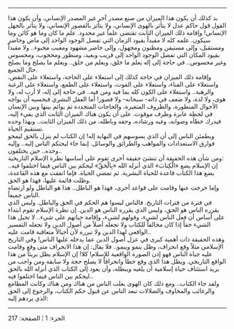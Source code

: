 ------------------------------------------------------------------------

بد كذلك أن يكون هذا الميزان من صنع مصدر آخر غير المصدر الإنساني، وأن
يكون هذا القول قول حاكم عدل لا يتأثر بالهوى الإنساني، ولا يتأثر بالقصور
الإنساني، ولا يتأثر بالجهل الإنساني! وإقامة ذلك الميزان الثابت تقتضي
علماً غير محدود. علم ما كان وما هو كائن وما سيكون. علمه كله لا مقيداً
بقيود الزمان التي تفصل الوجود الواحد إلى ماض وحاضر ومستقبل، وإلى مستيقن
ومظنون ومجهول، وإلى حاضر مشهود ومغيب مخبوء.. ولا مقيداً بقيود المكان التي
تفصل الوجود الواحد إلى قريب وبعيد، ومنظور ومحجوب، ومحسوس وغير محسوس.. في
حاجة إلى إله يعلم ما خلق، ويعلم من خلق.. ويعلم ما يصلح وما يصلح حال
الجميع.  
وإقامة ذلك الميزان في حاجة كذلك إلى استعلاء على الحاجة، واستعلاء على
النقص، واستعلاء على الفناء، واستعلاء على الفوت، واستعلاء على الطمع،
واستعلاء على الرغبة والرهبة.. واستعلاء على الكون كله بما فيه ومن فيه..
في حاجة إلى إله، لا أرب له، ولا هوى، ولا لذة، ولا ضعف في ذاته- سبحانه-
ولا قصور! أما العقل البشري فبحسبه أن يواجه الأحوال المتطورة، والظروف
المتغيرة، والحاجات المتجددة ثم يوائم بينها وبين الإنسان في لحظة عابرة
وظرف موقوت. على أن يكون هناك الميزان الثابت الذي يفيء إليه، فيدرك خطأه
وصوابه، وغيه ورشاده، وحقه وباطله، من ذلك الميزان الثابت.. وبهذا وحده
تستقيم الحياة.  
ويطمئن الناس إلى أن الذي يسوسهم في النهاية إله! إن الكتاب لم ينزل بالحق
ليمحو فوارق الاستعدادات والمواهب والطرائق والوسائل. إنما جاء ليحتكم
الناس إليه.. وإليه وحده.. حين يختلفون..  
ومن شأن هذه الحقيقة أن تنشئ حقيقة أخرى تقوم على أساسها نظرة الإسلام
التاريخية:  
إن الإسلام يضع «الْكِتابَ» الذي أنزله الله «بِالْحَقِّ» ليحكم بين الناس فيما
اختلفوا فيه.. يضع هذا الكتاب قاعدة للحياة البشرية. ثم تمضي الحياة. فإما
اتفقت مع هذه القاعدة، وظلت قائمة عليها، فهذا هو الحق.  
وإما خرجت عنها وقامت على قواعد أخرى، فهذا هو الباطل.. هذا هو الباطل ولو
ارتضاه الناس جميعاً.  
في فترة من فترات التاريخ. فالناس ليسوا هم الحكم في الحق والباطل. وليس
الذي يقرره الناس هو الحق، وليس الذي يقرره الناس هو الدين. إن نظرة
الإسلام تقوم ابتداء على أساس أن فعل الناس لشيء، وقولهم لشيء، وإقامة
حياتهم على شيء.. لا تحيل هذا الشيء حقاً إذا كان مخالفاً للكتاب ولا تجعله
أصلاً من أصول الدين ولا تجعله التفسير الواقعي لهذا الدين ولا تبرره لأن
أجيالاً متعاقبة قامت عليه..  
وهذه الحقيقة ذات أهمية كبرى في عزل أصول الدين عما يدخله عليها الناس! وفي
التاريخ الإسلامي مثلاً وقع انحراف، وظل ينمو وينمو.. فلا يقال: إن هذا
الانحراف متى وقع وقامت عليه حياة الناس فهو إذن الصورة الواقعية للإسلام!
كلا! إن الإسلام يظل بريئاً من هذا الواقع التاريخي. ويظل هذا الذي وقع خطأ
وانحرافاً لا يصلح حجة ولا سابقة ومن واجب من يريد استئناف حياة إسلامية أن
يلغيه ويبطله، وأن يعود إلى الكتاب الذي أنزله الله بالحق ليحكم بين الناس
فيما اختلفوا فيه..  
ولقد جاء الكتاب.. ومع ذلك كان الهوى يغلب الناس من هناك ومن هناك وكانت
المطامع والرغائب والمخاوف والضلالات تبعد الناس عن قبول حكم الكتاب،
والرجوع إلى الحق الذي يردهم إليه:

------------------------------------------------------------------------

الجزء: 1 ¦ الصفحة: 217
